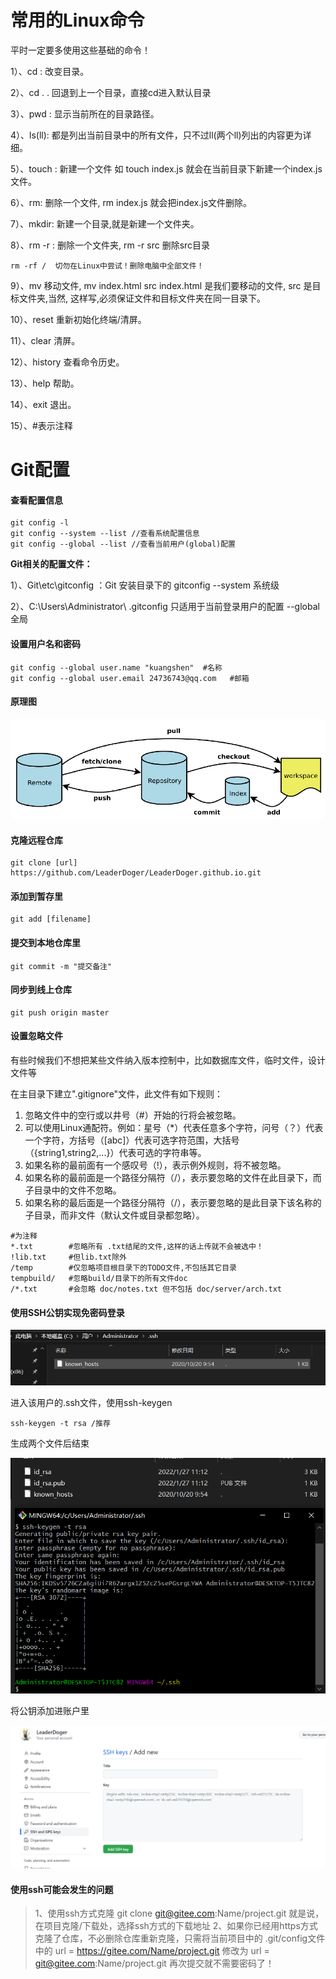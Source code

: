 # 常用的Linux命令

平时一定要多使用这些基础的命令！

1）、cd : 改变目录。

2）、cd . . 回退到上一个目录，直接cd进入默认目录

3）、pwd : 显示当前所在的目录路径。

4）、ls(ll): 都是列出当前目录中的所有文件，只不过ll(两个ll)列出的内容更为详细。

5）、touch : 新建一个文件 如 touch index.js 就会在当前目录下新建一个index.js文件。

6）、rm: 删除一个文件, rm index.js 就会把index.js文件删除。

7）、mkdir: 新建一个目录,就是新建一个文件夹。

8）、rm -r : 删除一个文件夹, rm -r src 删除src目录

```
rm -rf /  切勿在Linux中尝试！删除电脑中全部文件！
```

9）、mv 移动文件, mv index.html src index.html 是我们要移动的文件, src 是目标文件夹,当然, 这样写,必须保证文件和目标文件夹在同一目录下。

10）、reset 重新初始化终端/清屏。

11）、clear 清屏。

12）、history 查看命令历史。

13）、help 帮助。

14）、exit 退出。

15）、#表示注释

# Git配置

#### 查看配置信息

```
git config -l
git config --system --list //查看系统配置信息
git config --global --list //查看当前用户(global)配置
```

**Git相关的配置文件：**

1）、Git\etc\gitconfig ：Git 安装目录下的 gitconfig --system 系统级

2）、C:\Users\Administrator\ .gitconfig 只适用于当前登录用户的配置 --global 全局

#### 设置用户名和密码

```
git config --global user.name "kuangshen"  #名称
git config --global user.email 24736743@qq.com   #邮箱
```

#### 原理图

![image-20220127100306814](pictures/image-20220127100306814.png)

#### 克隆远程仓库

```
git clone [url] https://github.com/LeaderDoger/LeaderDoger.github.io.git
```

#### 添加到暂存里

```
git add [filename]
```

#### 提交到本地仓库里

```
git commit -m "提交备注"
```

#### 同步到线上仓库

```
git push origin master
```

#### 设置忽略文件

有些时候我们不想把某些文件纳入版本控制中，比如数据库文件，临时文件，设计文件等

在主目录下建立".gitignore"文件，此文件有如下规则：

1. 忽略文件中的空行或以井号（#）开始的行将会被忽略。
2. 可以使用Linux通配符。例如：星号（*）代表任意多个字符，问号（？）代表一个字符，方括号（[abc]）代表可选字符范围，大括号（{string1,string2,...}）代表可选的字符串等。
3. 如果名称的最前面有一个感叹号（!），表示例外规则，将不被忽略。
4. 如果名称的最前面是一个路径分隔符（/），表示要忽略的文件在此目录下，而子目录中的文件不忽略。
5. 如果名称的最后面是一个路径分隔符（/），表示要忽略的是此目录下该名称的子目录，而非文件（默认文件或目录都忽略）。

```
#为注释
*.txt        #忽略所有 .txt结尾的文件,这样的话上传就不会被选中！
!lib.txt     #但lib.txt除外
/temp        #仅忽略项目根目录下的TODO文件,不包括其它目录
tempbuild/   #忽略build/目录下的所有文件doc
/*.txt       #会忽略 doc/notes.txt 但不包括 doc/server/arch.txt
```

#### 使用SSH公钥实现免密码登录

![image-20220127111027098](pictures/image-20220127111027098.png)

进入该用户的.ssh文件，使用ssh-keygen

```
ssh-keygen -t rsa /推荐
```

生成两个文件后结束

![image-20220127111400548](pictures/image-20220127111400548.png)

将公钥添加进账户里

![image-20220127113310953](pictures/image-20220127113310953.png)

#### 使用ssh可能会发生的问题

> 1、使用ssh方式克隆 git clone git@gitee.com:Name/project.git
> 就是说，在项目克隆/下载处，选择ssh方式的下载地址
> 2、如果你已经用https方式克隆了仓库，不必删除仓库重新克隆，只需将当前项目中的 .git/config文件中的
> url = https://gitee.com/Name/project.git
> 修改为
> url = git@gitee.com:Name/project.git
> 再次提交就不需要密码了！

